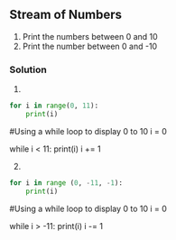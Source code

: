 ## Stream of Numbers

1. Print the numbers between 0 and 10
2. Print the number between 0 and -10

### Solution

1.

```python
for i in range(0, 11):
    print(i)
```
#Using a while loop to display 0 to 10
i = 0

while i < 11:
    print(i)
    i += 1

2.

```python
for i in range (0, -11, -1):
    print(i)
```
#Using a while loop to display 0 to 10
i = 0

while i > -11:
    print(i)
    i -= 1